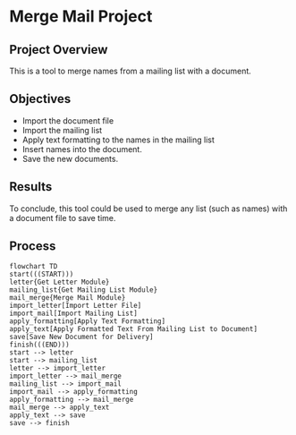 # Merge Mail Project

## Project Overview
This is a tool to merge names from a mailing list with a document. 


## Objectives
- Import the document file
- Import the mailing list
- Apply text formatting to the names in the mailing list
- Insert names into the document.
- Save the new documents. 

## Results
To conclude, this tool could be used to merge any list (such as names) with a document file to save time. 

## Process

```mermaid
flowchart TD
start(((START)))
letter{Get Letter Module}
mailing_list{Get Mailing List Module}
mail_merge{Merge Mail Module}
import_letter[Import Letter File]
import_mail[Import Mailing List]
apply_formatting[Apply Text Formatting]
apply_text[Apply Formatted Text From Mailing List to Document]
save[Save New Document for Delivery]
finish(((END)))
start --> letter
start --> mailing_list
letter --> import_letter
import_letter --> mail_merge
mailing_list --> import_mail
import_mail --> apply_formatting
apply_formatting --> mail_merge
mail_merge --> apply_text
apply_text --> save
save --> finish
